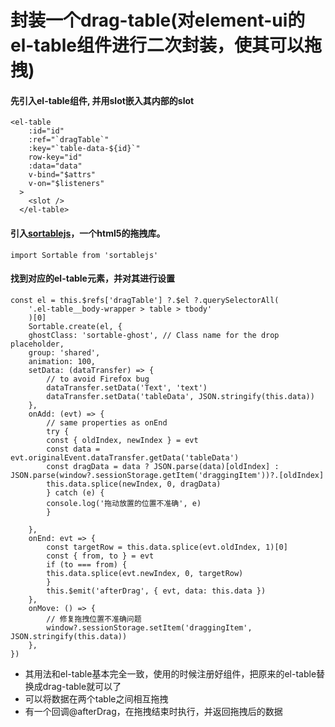 # 封装一个drag-table(对element-ui的el-table组件进行二次封装，使其可以拖拽)
#### 先引入el-table组件, 并用slot嵌入其内部的slot
```
<el-table
    :id="id"
    :ref="`dragTable`"
    :key="`table-data-${id}`"
    row-key="id"
    :data="data"
    v-bind="$attrs"
    v-on="$listeners"
  >
    <slot />
  </el-table>
```
#### 引入[sortablejs](http://www.sortablejs.com)，一个html5的拖拽库。
```
import Sortable from 'sortablejs'
```
#### 找到对应的el-table元素，并对其进行设置
```
const el = this.$refs['dragTable'] ?.$el ?.querySelectorAll(
    '.el-table__body-wrapper > table > tbody'
    )[0]
    Sortable.create(el, {
    ghostClass: 'sortable-ghost', // Class name for the drop placeholder,
    group: 'shared',
    animation: 100,
    setData: (dataTransfer) => {
        // to avoid Firefox bug
        dataTransfer.setData('Text', 'text')
        dataTransfer.setData('tableData', JSON.stringify(this.data))
    },
    onAdd: (evt) => {
        // same properties as onEnd
        try {
        const { oldIndex, newIndex } = evt
        const data = evt.originalEvent.dataTransfer.getData('tableData')
        const dragData = data ? JSON.parse(data)[oldIndex] : JSON.parse(window?.sessionStorage.getItem('draggingItem'))?.[oldIndex]
        this.data.splice(newIndex, 0, dragData)
        } catch (e) {
        console.log('拖动放置的位置不准确', e)
        }

    },
    onEnd: evt => {
        const targetRow = this.data.splice(evt.oldIndex, 1)[0]
        const { from, to } = evt
        if (to === from) {
        this.data.splice(evt.newIndex, 0, targetRow)
        }
        this.$emit('afterDrag', { evt, data: this.data })
    },
    onMove: () => {
        // 修复拖拽位置不准确问题
        window?.sessionStorage.setItem('draggingItem', JSON.stringify(this.data))
    },
})
```
* 其用法和el-table基本完全一致，使用的时候注册好组件，把原来的el-table替换成drag-table就可以了
* 可以将数据在两个table之间相互拖拽
* 有一个回调@afterDrag，在拖拽结束时执行，并返回拖拽后的数据